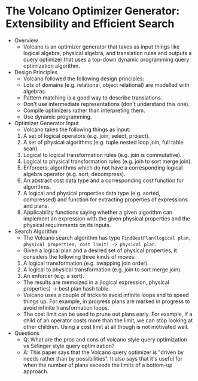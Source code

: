 # The Volcano Optimizer Generator: Extensibility and Efficient Search
- Overview
    - Volcano is an optimizer generator that takes as input things like logical
      algebra, physical algebra, and translation rules and outputs a query
      optimizer that uses a top-down dynamic programming query optimization
      algorithm.
- Design Principles
    - Volcano followed the following design principles:
    - Lots of domains (e.g. relational, object relational) are modelled with
      algebras.
    - Pattern matching is a good way to describe translations.
    - Don't use intermediate representations (don't understand this one).
    - Compile optimizers rather than interpreting them.
    - Use dynamic programming.
- Optimizer Generator Input
    - Volcano takes the following things as input:
    1. A set of logical operators (e.g. join, select, project).
    2. A set of physical algorithms (e.g. tuple nested loop join, full table
       scan).
    3. Logical to logical transformation rules (e.g. join is commutative).
    4. Logical to physical transformation rules (e.g. join to sort merge join).
    5. Enforcers: algorithms which do not have a corresponding logical algebra
       operator (e.g. sort, decompress).
    6. An abstract cost data type and a corresponding cost function for
       algorithms.
    7. A logical and physical properties data type (e.g. sorted, compressed)
       and function for extracting properties of expressions and plans.
    8. Applicability functions saying whether a given algorithm can implement
       an expression with the given physical properties and the physical
       requirements on its inputs.
- Search Algorithm
    - The Volcano search algorithm has type `FindBestPlan(logical plan,
      physical properties, cost limit) -> physical plan`.
    - Given a logical plan and a desired set of physical properties, it
      considers the following three kinds of moves:
    1. A logical transformation (e.g. swapping join order).
    2. A logical to physical transformation (e.g. join to sort merge join).
    3. An enforcer (e.g. a sort).
    - The results are memoized in a (logical expression, physical properties)
      -> best plan hash table.
    - Volcano uses a couple of tricks to avoid infinite loops and to speed
      things up. For example, in progress plans are marked in progress to avoid
      infinite transformation loops.
    - The cost limit can be used to prune out plans early. For example, if a
      child of an operator costs more than the limit, we can stop looking at
      other children. Using a cost limit at all though is not motivated well.
- Questions
    - Q: What are the pros and cons of volcano style query optimization vs
      Selinger style query optimization?
    - A: This paper says that the Volcano query optimizer is "driven by needs
      rather than by possibilities". It also says that it's useful for when the
      number of plans exceeds the limits of a bottom-up approach.

